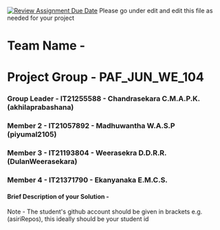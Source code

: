 [![Review Assignment Due Date](https://classroom.github.com/assets/deadline-readme-button-24ddc0f5d75046c5622901739e7c5dd533143b0c8e959d652212380cedb1ea36.svg)](https://classroom.github.com/a/2d9khxo6)
Please go under edit and edit this file as needed for your project

# Team Name - 
# Project Group - PAF_JUN_WE_104
### Group Leader - IT21255588 - Chandrasekara C.M.A.P.K. (akhilaprabashana)
### Member 2 - IT21057892 - Madhuwantha W.A.S.P  (piyumal2105)
### Member 3 - IT21193804 - Weerasekra D.D.R.R. (DulanWeerasekara)
### Member 4 - IT21371790 - Ekanyanaka E.M.C.S. 

#### Brief Description of your Solution - 

Note - The student's github account should be given in brackets e.g. (asiriRepos), this ideally should be your student id 

